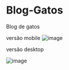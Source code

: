 # Blog-Gatos
Blog de gatos 

versão mobile
![image](https://github.com/Rickccastro/Blog-Gatos/assets/127992895/342e1b84-9875-476b-b748-aab512618696)

versão desktop

![image](https://github.com/Rickccastro/Blog-Gatos/assets/127992895/14c41f09-d9ca-4de4-8f2f-c0ba9b7a3e7c)


